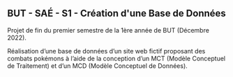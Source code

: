 ## BUT - SAÉ - S1 - Création d'une Base de Données

Projet de fin du premier semestre de la 1ère année de BUT (Décembre 2022).

Réalisation d’une base de données d’un site web fictif proposant des combats pokémons à l’aide de la conception d’un MCT (Modèle Conceptuel de Traitement) et d’un MCD (Modèle Conceptuel de Données).
